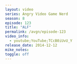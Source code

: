 ```yaml
---
layout: video
series: Angry Video Game Nerd
season: 8
episode: 123
title: "ALF"
permalink: /avgn/episode-123
video_info:
  - youtube;YouTube;TCcB0iUvU_Y
release_date: 2014-12-12
mike_notes:
toggle: off
---
```

